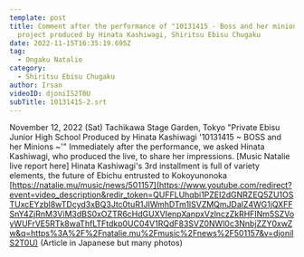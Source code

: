 ```yaml
---
template: post
title: Comment after the performance of "10131415 - Boss and her minions", a
  project produced by Hinata Kashiwagi, Shiritsu Ebisu Chugaku
date: 2022-11-15T16:35:19.695Z
tag:
  - Ongaku Natalie
category:
  - Shiritsu Ebisu Chugaku
author: Irsan
videoID: djoniIS2T0U
subTitle: 10131415-2.srt
---
```

November 12, 2022 (Sat) Tachikawa Stage Garden, Tokyo "Private Ebisu Junior High School Produced by Hinata Kashiwagi '10131415 \~ BOSS and her Minions \~'" Immediately after the performance, we asked Hinata Kashiwagi, who produced the live, to share her impressions. \[Music Natalie live report here] Hinata Kashiwagi's 3rd installment is full of variety elements, the future of Ebichu entrusted to Kokoyunonoka [https://natalie.mu/music/news/501157](https://www.youtube.com/redirect?event=video_description&redir_token=QUFFLUhqbi1PZEI2dGNRZEQ5ZU1OSTUxcEYzbl8wTDcyd3xBQ3Jtc0tuR1JIWmhDTm1lSVZMQmJDalZ4WG1jQXFFSnY4ZjRnM3ViM3dBS0xOZTR6cHdGUXVIenpXanpxVzlnczZkRHFINm5SZVoyWUFrVE5RTk8waThfLTFtdkp0UC04V1RQdF83SVZ0NWl0c3NnbjZZY0xwZw&q=https%3A%2F%2Fnatalie.mu%2Fmusic%2Fnews%2F501157&v=djoniIS2T0U) (Article in Japanese but many photos)